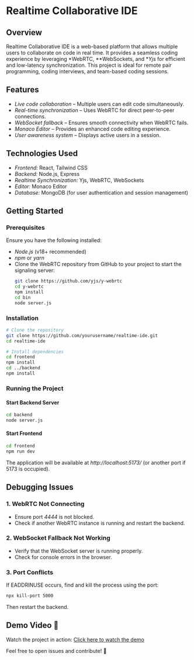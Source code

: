 # Realtime Collaborative IDE

## Overview
Realtime Collaborative IDE is a web-based platform that allows multiple users to collaborate on code in real time. It provides a seamless coding experience by leveraging *WebRTC, **WebSockets, and **Yjs* for efficient and low-latency synchronization. This project is ideal for remote pair programming, coding interviews, and team-based coding sessions.

## Features
- *Live code collaboration* – Multiple users can edit code simultaneously.
- *Real-time synchronization* – Uses WebRTC for direct peer-to-peer connections.
- *WebSocket fallback* – Ensures smooth connectivity when WebRTC fails.
- *Monaco Editor* – Provides an enhanced code editing experience.
- *User awareness system* – Displays active users in a session.

## Technologies Used
- *Frontend:* React, Tailwind CSS
- *Backend:* Node.js, Express
- *Realtime Synchronization:* Yjs, WebRTC, WebSockets
- *Editor:* Monaco Editor
- *Database:* MongoDB (for user authentication and session management)

## Getting Started
### Prerequisites
Ensure you have the following installed:
- *Node.js* (v18+ recommended)
- *npm* or *yarn*
- Clone the WebRTC repository from GitHub to your project to start the signaling server:
  ```sh
  git clone https://github.com/yjs/y-webrtc
  cd y-webrtc
  npm install
  cd bin
  node server.js
  ```

### Installation
```sh
# Clone the repository
git clone https://github.com/yourusername/realtime-ide.git
cd realtime-ide

# Install dependencies
cd frontend
npm install
cd ../backend
npm install
```

### Running the Project
#### Start Backend Server
```sh
cd backend
node server.js
```

#### Start Frontend
```sh
cd frontend
npm run dev
```

The application will be available at *http://localhost:5173/* (or another port if 5173 is occupied).

## Debugging Issues
### 1. WebRTC Not Connecting
- Ensure port *4444* is not blocked.
- Check if another WebRTC instance is running and restart the backend.

### 2. WebSocket Fallback Not Working
- Verify that the WebSocket server is running properly.
- Check for console errors in the browser.

### 3. Port Conflicts
If EADDRINUSE occurs, find and kill the process using the port:
```sh
npx kill-port 5000
```
Then restart the backend.

## Demo Video 🎥
Watch the project in action: [Click here to watch the demo](https://your-video-link.com)



Feel free to open issues and contribute! 🚀

